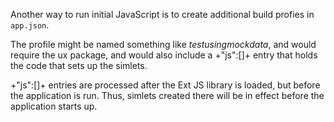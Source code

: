 Another way to run initial JavaScript is to create additional build profies in `app.json`. 

The profile might be named something like *testusingmockdata*, and would require the
ux package, and would also include a +"js":[]+ entry that holds the code that
sets up the simlets.

+"js":[]+ entries are processed after the Ext JS library is loaded, but before the 
application is run. Thus, simlets created there will be in effect before the 
application starts up.